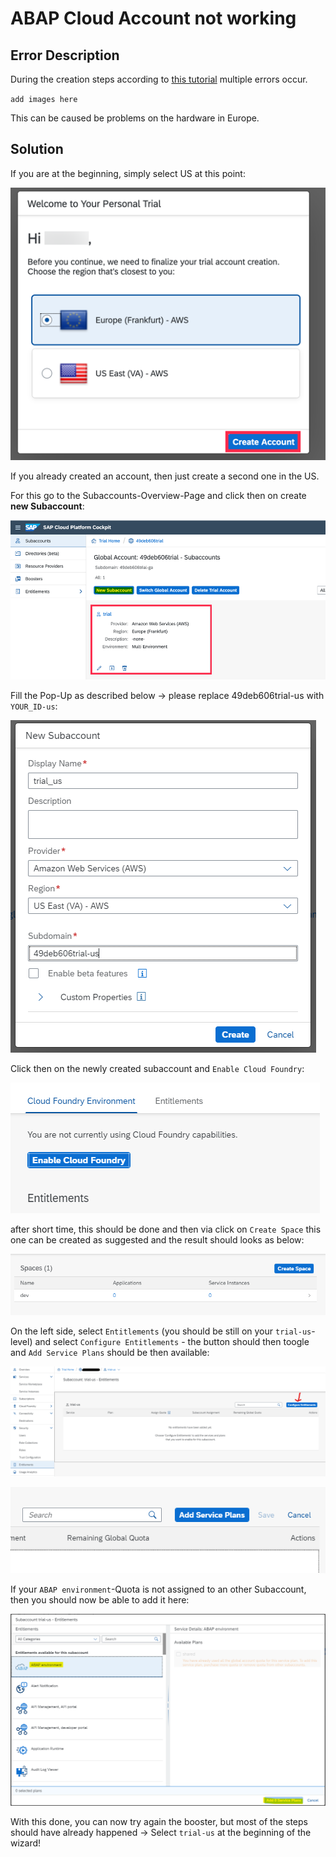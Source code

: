 # ABAP Cloud Account not working

## Error Description

During the creation steps according to [this tutorial](https://developers.sap.com/tutorials/abap-environment-trial-onboarding.html) multiple errors occur.

`add images here`

This can be caused be problems on the hardware in Europe.

## Solution

If you are at the beginning, simply select US at this point:

![Select Area](img/2020-11-19-18-49-14.png)

If you already created an account, then just create a second one in the US.

For this go to the Subaccounts-Overview-Page and click then on create **new Subaccount**:

![Subaccount-Overview](img/2020-11-19-18-55-00.png)

Fill the Pop-Up as described below &rarr; please replace 49deb606trial-us with `YOUR_ID-us`:

![Creating new Sub-Account](img/2020-11-19-18-57-38.png)

Click then on the newly created subaccount and `Enable Cloud Foundry`:

![Enable CF](img/2020-11-19-19-06-53.png)

after short time, this should be done and then via click on `Create Space` this one can be created as suggested and the result should looks as below:

![Space created](img/2020-11-19-19-11-21.png)

On the left side, select `Entitlements` (you should be still on your `trial-us`-level) and select `Configure Entitlements` - the button should then toogle and `Add Service Plans` should be then available:

![Start Entitlement Configuration](img/2020-11-19-19-14-32.png)

![Add Service Plan](img/Add%20Service_Plan.png)

If your `ABAP environment`-Quota is not assigned to an other Subaccount, then you should now be able to add it here:

![Add ABAP environment to your Service-Plan](img/2020-11-19-19-18-17.png)

With this done, you can now try again the booster, but most of the steps should have already happened &rarr; Select `trial-us` at the beginning of the wizard!